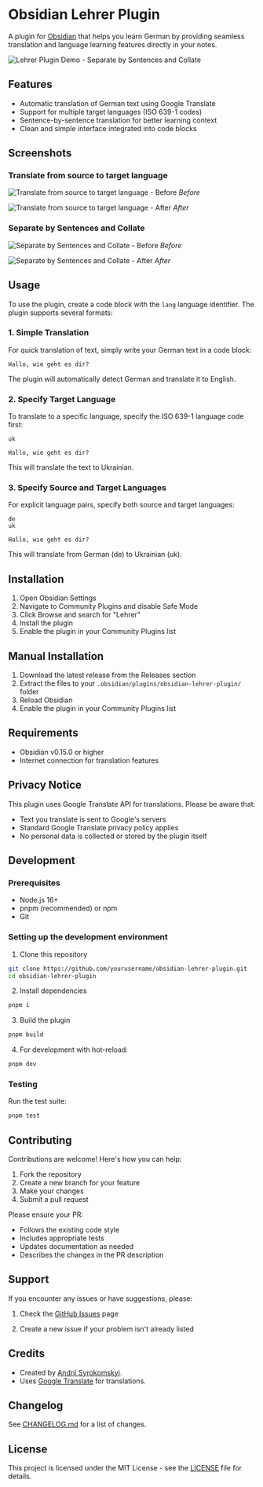 # Obsidian Lehrer Plugin

A plugin for [Obsidian](https://obsidian.md) that helps you learn German by providing seamless translation and language learning features directly in your notes.

![Lehrer Plugin Demo - Separate by Sentences and Collate](docs/images/demo.gif)

## Features

-   Automatic translation of German text using Google Translate
-   Support for multiple target languages (ISO 639-1 codes)
-   Sentence-by-sentence translation for better learning context
-   Clean and simple interface integrated into code blocks

## Screenshots

### Translate from source to target language

![Translate from source to target language - Before](docs/images/translate-from-source-to-target-before.png)
_Before_

![Translate from source to target language - After](docs/images/translate-from-source-to-target-after.png)
_After_

### Separate by Sentences and Collate

![Separate by Sentences and Collate - Before](docs/images/separate-by-sentences-and-collate-before.png)
_Before_

![Separate by Sentences and Collate - After](docs/images/separate-by-sentences-and-collate-after.png)
_After_

## Usage

To use the plugin, create a code block with the `lang` language identifier. The plugin supports several formats:

### 1. Simple Translation

For quick translation of text, simply write your German text in a code block:

```lang
Hallo, wie geht es dir?
```

The plugin will automatically detect German and translate it to English.

### 2. Specify Target Language

To translate to a specific language, specify the ISO 639-1 language code first:

```lang
uk

Hallo, wie geht es dir?
```

This will translate the text to Ukrainian.

### 3. Specify Source and Target Languages

For explicit language pairs, specify both source and target languages:

```lang
de
uk

Hallo, wie geht es dir?
```

This will translate from German (de) to Ukrainian (uk).

## Installation

1. Open Obsidian Settings
2. Navigate to Community Plugins and disable Safe Mode
3. Click Browse and search for "Lehrer"
4. Install the plugin
5. Enable the plugin in your Community Plugins list

## Manual Installation

1. Download the latest release from the Releases section
2. Extract the files to your `.obsidian/plugins/obsidian-lehrer-plugin/` folder
3. Reload Obsidian
4. Enable the plugin in your Community Plugins list

## Requirements

-   Obsidian v0.15.0 or higher
-   Internet connection for translation features

## Privacy Notice

This plugin uses Google Translate API for translations. Please be aware that:

-   Text you translate is sent to Google's servers
-   Standard Google Translate privacy policy applies
-   No personal data is collected or stored by the plugin itself

## Development

### Prerequisites

-   Node.js 16+
-   pnpm (recommended) or npm
-   Git

### Setting up the development environment

1. Clone this repository

```sh
git clone https://github.com/yourusername/obsidian-lehrer-plugin.git
cd obsidian-lehrer-plugin
```

2. Install dependencies

```sh
pnpm i
```

3. Build the plugin

```sh
pnpm build
```

4. For development with hot-reload:

```sh
pnpm dev
```

### Testing

Run the test suite:

```bash
pnpm test
```

## Contributing

Contributions are welcome! Here's how you can help:

1. Fork the repository
2. Create a new branch for your feature
3. Make your changes
4. Submit a pull request

Please ensure your PR:

-   Follows the existing code style
-   Includes appropriate tests
-   Updates documentation as needed
-   Describes the changes in the PR description

## Support

If you encounter any issues or have suggestions, please:

1. Check the [GitHub Issues](https://github.com/yourusername/obsidian-lehrer-plugin/issues) page

2. Create a new issue if your problem isn't already listed

## Credits

-   Created by [Andrii Syrokomskyi](https://syrokomskyi.com).
-   Uses [Google Translate](https://translate.google.com/) for translations.

## Changelog

See [CHANGELOG.md](CHANGELOG.md) for a list of changes.

## License

This project is licensed under the MIT License - see the [LICENSE](LICENSE) file for details.
